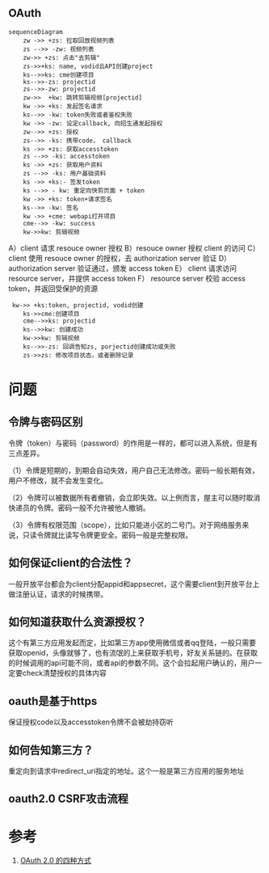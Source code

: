 ## OAuth

```mermaid
sequenceDiagram
    zw ->> +zs: 拉取回放视频列表
    zs -->> -zw: 视频列表
    zw->> +zs: 点击"去剪辑"
    zs->>+ks: name, vodid云API创建project
    ks-->>ks: cme创建项目
    ks-->>-zs: projectid
    zs-->>-zw: projectid 
    zw->>  +kw: 跳转剪辑视频[projectid] 
    kw ->> +ks: 发起签名请求
    ks-->> -kw: token失败或者鉴权失败
    kw ->> -zw: 设定callback, 向招生通发起授权
    zw-->> +zs: 授权
    zs-->> -ks: 携带code， callback 
    ks ->> +zs: 获取accesstoken
    zs -->> -ks: accesstoken
    ks ->> +zs: 获取用户资料
    zs -->> -ks: 用户基础资料
    ks ->> +ks:- 签发token
    ks -->> - kw: 重定向快剪页面 + token
    kw ->> +ks: token+请求签名
    ks-->> -kw: 签名
    kw ->> +cme: webapi打开项目
    cme-->> -kw: success
    kw->>kw: 剪辑视频
```
A）client 请求 resouce owner 授权
B）resouce owner 授权 client 的访问
C） client 使用 resouce owner 的授权，去 authorization server 验证
D） authorization server 验证通过，颁发 access token
E） client 请求访问 resource server，并提供 access token
F） resource server 校验 access token，并返回受保护的资源

```
 kw->> +ks:token, projectid, vodid创建
    ks->>cme:创建项目
    cme-->>ks: projectid
    ks-->>kw: 创建成功
    kw->>kw: 剪辑视频
    ks-->>-zs: 回调告知zs, porjectid创建成功或失败
    zs->>zs: 修改项目状态，或者删除记录
```

# 问题
## 令牌与密码区别
令牌（token）与密码（password）的作用是一样的，都可以进入系统，但是有三点差异。

（1）令牌是短期的，到期会自动失效，用户自己无法修改。密码一般长期有效，用户不修改，就不会发生变化。

（2）令牌可以被数据所有者撤销，会立即失效。以上例而言，屋主可以随时取消快递员的令牌。密码一般不允许被他人撤销。

（3）令牌有权限范围（scope），比如只能进小区的二号门。对于网络服务来说，只读令牌就比读写令牌更安全。密码一般是完整权限。

## 如何保证client的合法性？
一般开放平台都会为client分配appid和appsecret，这个需要client到开放平台上做注册认证，请求的时候携带。

## 如何知道获取什么资源授权？
这个有第三方应用发起而定，比如第三方app使用微信或者qq登陆，一般只需要获取openid，头像就够了，也有流氓的上来获取手机号，好友关系链的。在获取的时候调用的api可能不同，或者api的参数不同。这个会拉起用户确认的，用户一定要check清楚授权的具体内容

## oauth是基于https
保证授权code以及accesstoken令牌不会被劫持窃听

## 如何告知第三方？
重定向到请求中redirect_uri指定的地址。这个一般是第三方应用的服务地址

## oauth2.0 CSRF攻击流程

# 参考
1. [OAuth 2.0 的四种方式](https://www.ruanyifeng.com/blog/2019/04/oauth-grant-types.html)
